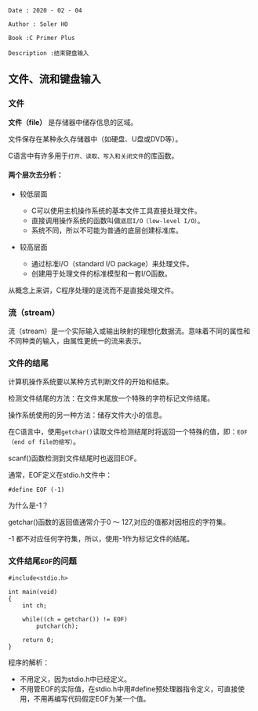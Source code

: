 ```
Date : 2020 - 02 - 04

Author : Soler HO

Book :C Primer Plus
 
Description :结束键盘输入
```
## 文件、流和键盘输入

### 文件
**文件（file）** 是存储器中储存信息的区域。

文件保存在某种永久存储器中（如硬盘、U盘或DVD等）。

C语言中有许多用于`打开、读取、写入和关闭文件`的库函数。

#### 两个层次去分析：

- 较低层面
  - C可以使用主机操作系统的基本文件工具直接处理文件。
  - 直接调用操作系统的函数叫做`底层I/O（low-level I/O）`。
  - 系统不同，所以不可能为普通的底层创建标准库。
  
- 较高层面
  - 通过标准I/O（standard I/O package）来处理文件。
  - 创建用于处理文件的标准模型和一套I/O函数。

从概念上来讲，C程序处理的是流而不是直接处理文件。

### 流（stream）

流（stream）是一个实际输入或输出映射的理想化数据流。意味着不同的属性和不同种类的输入，由属性更统一的流来表示。

### 文件的结尾
计算机操作系统要以某种方式判断文件的开始和结束。

检测文件结尾的方法：在文件末尾放一个特殊的字符标记文件结尾。

操作系统使用的另一种方法：储存文件大小的信息。

在C语言中，使用`getchar()`读取文件检测结尾时将返回一个特殊的值，即：`EOF（end of file的缩写）`。

scanf()函数检测到文件结尾时也返回EOF。

通常，EOF定义在stdio.h文件中：
```
#define EOF (-1)
```
为什么是-1？

getchar()函数的返回值通常介于0 ～ 127,对应的值都对因相应的字符集。

-1 都不对应任何字符集，所以，使用-1作为标记文件的结尾。

### 文件结尾`EOF`的问题
```
#include<stdio.h>

int main(void)
{
    int ch;

    while((ch = getchar()) != EOF)
        putchar(ch);
    
    return 0;
}
```

程序的解析：
- 不用定义，因为stdio.h中已经定义。
- 不用管EOF的实际值，在stdio.h中用#define预处理器指令定义，可直接使用，不用再编写代码假定EOF为某一个值。







